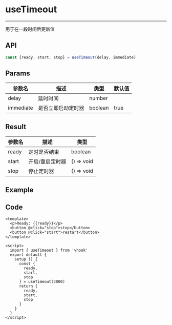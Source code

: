 # useTimeout

---

用于在一段时间后更新值



## API

```typescript
const {ready, start, stop} = useTimeout(delay, immediate)
```



## Params



| 参数名    | 描述               | 类型    | 默认值 |
| --------- | ------------------ | ------- | ------ |
| delay     | 延时时间           | number  |        |
| immediate | 是否立即启动定时器 | boolean | true   |



## Result



| 参数名 | 描述            | 类型       |
| ------ | --------------- | ---------- |
| ready  | 定时是否结束    | boolean    |
| start  | 开启/重启定时器 | () => void |
| stop   | 停止定时器      | () => void |



## Example



<UseTimeout/>



## Code



```vue
<template>
  <p>Ready: {{ready}}</p>
  <button @click="stop">stop</button>
  <button @click="start">restart</button>
</template>

<script>
  import { useTimeout } from 'vhook'
  export default {
    setup () {
      const {
        ready,
        start,
        stop
      } = useTimeout(3000)
      return {
        ready,
        start,
        stop
      }
    }
  }
</script>
```

